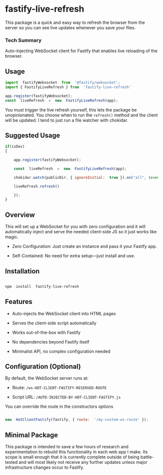 
# fastify-live-refresh

  
This package is a quick and easy way to refresh the browser from the server so you can see live updates whenever you save your files.

### Tech Summary
Auto-injecting WebSocket client for Fastify that enables live reloading of the browser.

## Usage

``` node.js
import  fastifyWebsocket  from  '@fastify/websocket';
import { FastifyLiveRefresh } from  'fastify-live-refresh'

app.register(fastifyWebsocket);
const  liveRefresh  =  new  FastifyLiveRefresh(app);

```
You must trigger the live refresh yourself, this lets the package be unopinionated. You choose when to run the `refresh()` method and the client will be updated. I tend to just run a file watcher with chokidar.

## Suggested Usage

``` node.js
if(isDev)
{

	app.register(fastifyWebsocket);

	const  liveRefresh  =  new  FastifyLiveRefresh(app);

	chokidar.watch(publicDir, { ignoreInitial:  true }).on("all", (event, filePath) => {

	liveRefresh.refresh()

	});
}
```


  

## Overview

  

This will set up a WebSocket for you with zero configuration and it will automatically inject and serve the needed client-side JS so it just works like magic.

  

- Zero Configuration: Just create an instance and pass it your Fastify app.

- Self-Contained: No need for extra setup—just install and use.



## Installation

  
```sh

npm  install  fastify-live-refresh

```

  

  

## Features

  
- Auto-injects the WebSocket client into HTML pages

- Serves the client-side script automatically

- Works out-of-the-box with Fastify

- No dependencies beyond Fastify itself

- Minimalist API, no complex configuration needed

  

## Configuration (Optional)

  

By default, the WebSocket server runs at:
 

- Route: `/ws-HOT-CLIENT-FASTIFY-RESERVED-ROUTE`

- Script URL: `/AUTO-INJECTED-BY-HOT-CLIENT-FASTIFY.js`

  

You can override the route in the constructors options

 
```js

new  HotClientFastify(fastify, { route:  '/my-custom-ws-route' });

```


## Minimal Package
This package is intended to save a few hours of research and experimentation to rebuild this functionality in each web app I make. Its scope is small enough that it is currently complete outside of being battle-tested and will most likely not receive any further updates unless major infrastructure changes occur to Fastify.
  